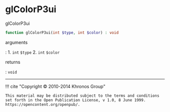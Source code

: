 # glColorP3ui
glColorP3ui

```php
function glColorP3ui(int $type, int $color) : void
```

arguments

:    1. `int` `$type` 
    2. `int` `$color` 

returns

:    `void` 

---
     

!!! cite "Copyright © 2010-2014 Khronos Group"

    This material may be distributed subject to the terms and conditions set forth in the Open Publication License, v 1.0, 8 June 1999. https://opencontent.org/openpub/.